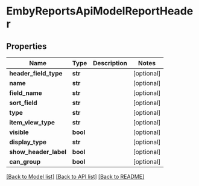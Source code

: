 # EmbyReportsApiModelReportHeader

## Properties
Name | Type | Description | Notes
------------ | ------------- | ------------- | -------------
**header_field_type** | **str** |  | [optional] 
**name** | **str** |  | [optional] 
**field_name** | **str** |  | [optional] 
**sort_field** | **str** |  | [optional] 
**type** | **str** |  | [optional] 
**item_view_type** | **str** |  | [optional] 
**visible** | **bool** |  | [optional] 
**display_type** | **str** |  | [optional] 
**show_header_label** | **bool** |  | [optional] 
**can_group** | **bool** |  | [optional] 

[[Back to Model list]](../README.md#documentation-for-models) [[Back to API list]](../README.md#documentation-for-api-endpoints) [[Back to README]](../README.md)

